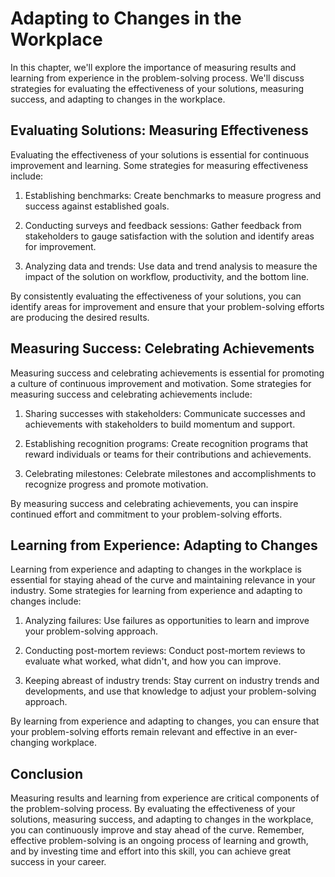 Adapting to Changes in the Workplace
===============================================================================================

In this chapter, we'll explore the importance of measuring results and learning from experience in the problem-solving process. We'll discuss strategies for evaluating the effectiveness of your solutions, measuring success, and adapting to changes in the workplace.

Evaluating Solutions: Measuring Effectiveness
---------------------------------------------

Evaluating the effectiveness of your solutions is essential for continuous improvement and learning. Some strategies for measuring effectiveness include:

1. Establishing benchmarks: Create benchmarks to measure progress and success against established goals.

2. Conducting surveys and feedback sessions: Gather feedback from stakeholders to gauge satisfaction with the solution and identify areas for improvement.

3. Analyzing data and trends: Use data and trend analysis to measure the impact of the solution on workflow, productivity, and the bottom line.

By consistently evaluating the effectiveness of your solutions, you can identify areas for improvement and ensure that your problem-solving efforts are producing the desired results.

Measuring Success: Celebrating Achievements
-------------------------------------------

Measuring success and celebrating achievements is essential for promoting a culture of continuous improvement and motivation. Some strategies for measuring success and celebrating achievements include:

1. Sharing successes with stakeholders: Communicate successes and achievements with stakeholders to build momentum and support.

2. Establishing recognition programs: Create recognition programs that reward individuals or teams for their contributions and achievements.

3. Celebrating milestones: Celebrate milestones and accomplishments to recognize progress and promote motivation.

By measuring success and celebrating achievements, you can inspire continued effort and commitment to your problem-solving efforts.

Learning from Experience: Adapting to Changes
---------------------------------------------

Learning from experience and adapting to changes in the workplace is essential for staying ahead of the curve and maintaining relevance in your industry. Some strategies for learning from experience and adapting to changes include:

1. Analyzing failures: Use failures as opportunities to learn and improve your problem-solving approach.

2. Conducting post-mortem reviews: Conduct post-mortem reviews to evaluate what worked, what didn't, and how you can improve.

3. Keeping abreast of industry trends: Stay current on industry trends and developments, and use that knowledge to adjust your problem-solving approach.

By learning from experience and adapting to changes, you can ensure that your problem-solving efforts remain relevant and effective in an ever-changing workplace.

Conclusion
----------

Measuring results and learning from experience are critical components of the problem-solving process. By evaluating the effectiveness of your solutions, measuring success, and adapting to changes in the workplace, you can continuously improve and stay ahead of the curve. Remember, effective problem-solving is an ongoing process of learning and growth, and by investing time and effort into this skill, you can achieve great success in your career.

